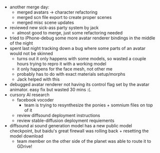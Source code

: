 - another merge day:
  - merged avatars -> character refactoring
  - merged scn file export to create proper scenes
  - merged misc scene updates
- reviewed new sick-ass party system by jack
  - almost good to merge, just some refactoring needed
- tried to iPhone-debug some more avatar renderer bindings in the middle of the night
- spent last night tracking down a bug where some parts of an avatar would not be skinned
  - turns out it only happens with some models, so wasted a couple hours trying to repro it with a working model
  - it only happens for the face mesh, not other me
  - probably has to do with exact materials setup/morphs
  - Jack helped with this
- debugged avatar renderer not having its control flag set by the avatar animator. easy fix but wasted 30 mins :(.
- cursory AI research
  - facebook vocoder
    - team is trying to resynthesize the ponies + somnium files on top of it
  - review diffsound deployment instructions
  - review stable-diffusion deployment requiements
- diffsound ai sound generation model has a new public model checkpoint, but baidu's great firewall was rolling back + resetting the model download
  - team member on the other side of the planet was able to route it to GDrive!